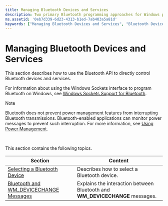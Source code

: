 ```yaml
---
title: Managing Bluetooth Devices and Services
description: Two primary Bluetooth programming approaches for Windows programming with the Windows Sockets interface and managing devices directly with nonsocket Bluetooth interfaces.
ms.assetid: '0eb7d339-6d23-4313-b1ed-7ab403a5a81d'
keywords: ["Managing Bluetooth Devices and Services", "Bluetooth Devices and Services, managing"]
---
```


# Managing Bluetooth Devices and Services

This section describes how to use the Bluetooth API to directly control Bluetooth devices and services.

For information about using the Windows Sockets interface to program Bluetooth on Windows, see [Windows Sockets Support for Bluetooth](windows-sockets-support-for-bluetooth.md).

> [!Note]  
> Bluetooth does not prevent power management features from interrupting Bluetooth transmissions. Bluetooth-enabled applications can monitor power messages to prevent such interruption. For more information, see [Using Power Management](https://msdn.microsoft.com/library/windows/desktop/aa373241).

 

This section contains the following topics.

| Section                                                                               | Content                                                                       |
|---------------------------------------------------------------------------------------|-------------------------------------------------------------------------------|
| [Selecting a Bluetooth Device](selecting-a-bluetooth-device.md)                      | Describes how to select a Bluetooth device.                                   |
| [Bluetooth and WM\_DEVICECHANGE Messages](bluetooth-and-wm-devicechange-messages.md) | Explains the interaction between Bluetooth and **WM\_DEVICECHANGE** messages. |



 

 

 




